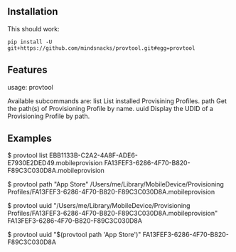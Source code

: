 Installation
------------

This should work:

    pip install -U git+https://github.com/mindsnacks/provtool.git#egg=provtool

Features
--------

usage: provtool <subcommand>

Available subcommands are:
    list            List installed Provisining Profiles.
    path <name>     Get the path(s) of Provisioning Profile by name.
    uuid <path>     Display the UDID of a Provisioning Profile by path.


Examples
--------

$ provtool list
EBB1133B-C2A2-4A8F-ADE6-E7930E2DED49.mobileprovision
FA13FEF3-6286-4F70-B820-F89C3C030D8A.mobileprovision

$ provtool path "App Store"
/Users/me/Library/MobileDevice/Provisioning Profiles/FA13FEF3-6286-4F70-B820-F89C3C030D8A.mobileprovision

$ provtool uuid "/Users/me/Library/MobileDevice/Provisioning Profiles/FA13FEF3-6286-4F70-B820-F89C3C030D8A.mobileprovision"
FA13FEF3-6286-4F70-B820-F89C3C030D8A

$ provtool uuid "$(provtool path 'App Store')" 
FA13FEF3-6286-4F70-B820-F89C3C030D8A
